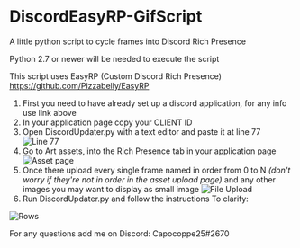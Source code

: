 # DiscordEasyRP-GifScript
A little python script to cycle frames into Discord Rich Presence

Python 2.7 or newer will be needed to execute the script

This script uses EasyRP (Custom Discord Rich Presence) https://github.com/Pizzabelly/EasyRP

1. First you need to have already set up a discord application, for any info use link above
2. In your application page copy your CLIENT ID
3. Open DiscordUpdater.py with a text editor and paste it at line 77
![Line 77](https://cdn.discordapp.com/attachments/287236122075987969/700426485965783094/rp0.PNG)
4. Go to Art assets, into the Rich Presence tab in your application page
![Asset page](https://cdn.discordapp.com/attachments/287236122075987969/700422518124707861/rp1.PNG)
5. Once there upload every single frame named in order from 0 to N _(don't worry if they're not in order in the asset upload page)_ 
   and any other images you may want to display as small image
![File Upload](https://cdn.discordapp.com/attachments/287236122075987969/700421380411359242/rp2.PNG)
6. Run DiscordUpdater.py and follow the instructions
   To clarify:
   
![Rows](https://cdn.discordapp.com/attachments/700725483503091833/700806279643398294/l.PNG)



For any questions add me on Discord: Capocoppe25#2670
